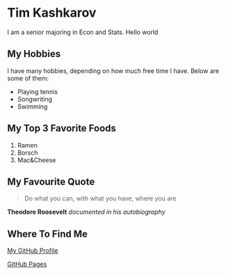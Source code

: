<h1>Tim Kashkarov</h1>

I am a senior majoring in Econ and Stats. Hello world

<h2>My Hobbies</h2>

I have many hobbies, depending on how much free time I have. Below are some of them:
<ul>
  <li> Playing tennis </li>
  <li> Songwriting </li>
  <li> Swimming</li>
</ul>

<h2>My Top 3 Favorite Foods</h2>

<ol>
  <li>Ramen</li>
  <li>Borsch</li>
  <li>Mac&Cheese</li>
</ol>

<h2>My Favourite Quote</h2>

> Do what you can, with what you have, where you are
> 
**Theodore Roosevelt** *documented in his autobiography*

<h2>Where To Find Me</h2>

[My GitHub Profile](https://github.com/timtim03)

[GitHub Pages](https://timtim03.github.io/cs3017-f25/)


